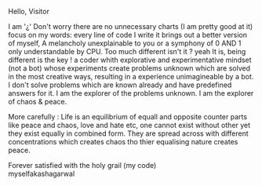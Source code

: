 Hello, Visitor

I am '¿' Don't worry there are no unnecessary charts (I am pretty good at it) focus on my words: every line of code I write it brings out a better version of myself, A melancholy unexplainable to you or a symphony of 0 AND 1 only understandable by CPU. Too much different isn't it ? yeah It is, being different is the key ! a coder whith explorative and experimentative mindset (not a bot) whose experiments create problems unknown which are solved in the most creative ways, resulting in a experience unimagineable by a bot. I don't solve problems which are known already and have predefined answers for it. I am the explorer of the problems unknown. I am the explorer of chaos & peace.

More carefully : Life is an equilibrium of equall and opposite counter parts like peace and chaos, love and hate etc, one cannot exist without other yet they exist equally in combined form. They are spread across with different concentrations which creates chaos tho thier equalising nature creates peace.

Forever satisfied with the holy grail (my code) <br>
myselfakashagarwal
